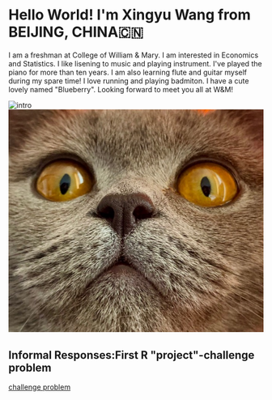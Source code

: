 # Hello World! I'm Xingyu Wang from BEIJING, CHINA🇨🇳
I am a freshman at College of William & Mary. I am interested in Economics and Statistics. I like lisening to music and playing instrument. I've played the piano for more than ten years. I am also learning flute and guitar myself during my spare time! I love running and playing badmiton. I have a cute lovely named "Blueberry". Looking forward to meet you all at W&M!

![intro](https://github.com/Xingyu-Wang02/DATA-100/blob/main/intro.PNG)
![cat](https://github.com/Xingyu-Wang02/DATA-100/blob/main/cat.JPG)

## Informal Responses:First R "project"-challenge problem
[challenge problem](https://xingyu-wang02.github.io/DATA-100/challenge1.html)
